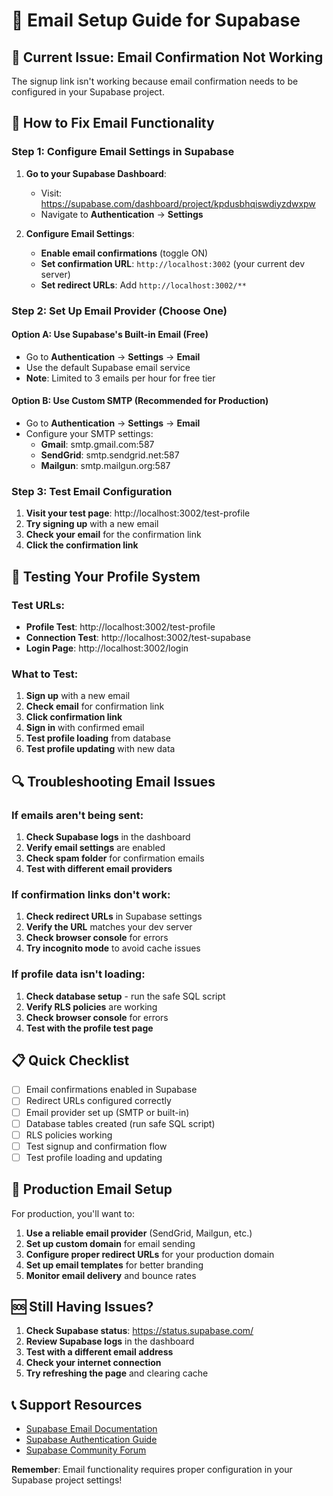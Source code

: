 # 📧 Email Setup Guide for Supabase

## 🚨 Current Issue: Email Confirmation Not Working

The signup link isn't working because email confirmation needs to be configured in your Supabase project.

## 🔧 How to Fix Email Functionality

### **Step 1: Configure Email Settings in Supabase**

1. **Go to your Supabase Dashboard**:
   - Visit: https://supabase.com/dashboard/project/kpdusbhqiswdiyzdwxpw
   - Navigate to **Authentication** → **Settings**

2. **Configure Email Settings**:
   - **Enable email confirmations** (toggle ON)
   - **Set confirmation URL**: `http://localhost:3002` (your current dev server)
   - **Set redirect URLs**: Add `http://localhost:3002/**`

### **Step 2: Set Up Email Provider (Choose One)**

#### **Option A: Use Supabase's Built-in Email (Free)**
- Go to **Authentication** → **Settings** → **Email**
- Use the default Supabase email service
- **Note**: Limited to 3 emails per hour for free tier

#### **Option B: Use Custom SMTP (Recommended for Production)**
- Go to **Authentication** → **Settings** → **Email**
- Configure your SMTP settings:
  - **Gmail**: smtp.gmail.com:587
  - **SendGrid**: smtp.sendgrid.net:587
  - **Mailgun**: smtp.mailgun.org:587

### **Step 3: Test Email Configuration**

1. **Visit your test page**: http://localhost:3002/test-profile
2. **Try signing up** with a new email
3. **Check your email** for the confirmation link
4. **Click the confirmation link**

## 🧪 Testing Your Profile System

### **Test URLs:**
- **Profile Test**: http://localhost:3002/test-profile
- **Connection Test**: http://localhost:3002/test-supabase
- **Login Page**: http://localhost:3002/login

### **What to Test:**
1. **Sign up** with a new email
2. **Check email** for confirmation link
3. **Click confirmation link**
4. **Sign in** with confirmed email
5. **Test profile loading** from database
6. **Test profile updating** with new data

## 🔍 Troubleshooting Email Issues

### **If emails aren't being sent:**
1. **Check Supabase logs** in the dashboard
2. **Verify email settings** are enabled
3. **Check spam folder** for confirmation emails
4. **Test with different email providers**

### **If confirmation links don't work:**
1. **Check redirect URLs** in Supabase settings
2. **Verify the URL** matches your dev server
3. **Check browser console** for errors
4. **Try incognito mode** to avoid cache issues

### **If profile data isn't loading:**
1. **Check database setup** - run the safe SQL script
2. **Verify RLS policies** are working
3. **Check browser console** for errors
4. **Test with the profile test page**

## 📋 Quick Checklist

- [ ] Email confirmations enabled in Supabase
- [ ] Redirect URLs configured correctly
- [ ] Email provider set up (SMTP or built-in)
- [ ] Database tables created (run safe SQL script)
- [ ] RLS policies working
- [ ] Test signup and confirmation flow
- [ ] Test profile loading and updating

## 🚀 Production Email Setup

For production, you'll want to:

1. **Use a reliable email provider** (SendGrid, Mailgun, etc.)
2. **Set up custom domain** for email sending
3. **Configure proper redirect URLs** for your production domain
4. **Set up email templates** for better branding
5. **Monitor email delivery** and bounce rates

## 🆘 Still Having Issues?

1. **Check Supabase status**: https://status.supabase.com/
2. **Review Supabase logs** in the dashboard
3. **Test with a different email address**
4. **Check your internet connection**
5. **Try refreshing the page** and clearing cache

## 📞 Support Resources

- [Supabase Email Documentation](https://supabase.com/docs/guides/auth/auth-email)
- [Supabase Authentication Guide](https://supabase.com/docs/guides/auth)
- [Supabase Community Forum](https://github.com/supabase/supabase/discussions)

**Remember**: Email functionality requires proper configuration in your Supabase project settings!
